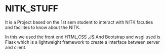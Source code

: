 # NITK_STUFF
It is a Project based on the 1st sem student to interact with NITK facuties and facilites to know about the NITK.

In this we used the front end HTML,CSS ,JS And Bootstrap and wsgi used is Flask which is a lightweight framework
to create a interface between server and client.

